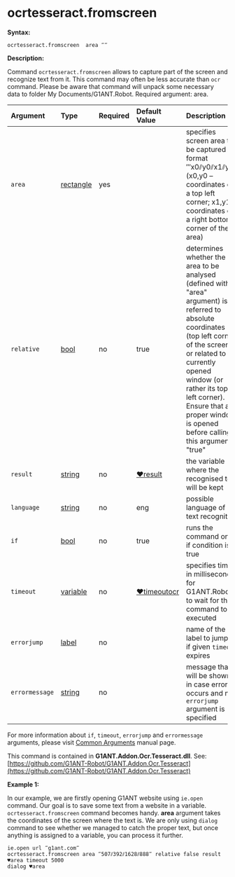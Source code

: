 # ocrtesseract.fromscreen

**Syntax:**

```text
ocrtesseract.fromscreen  area ‴‴
```

**Description:**

Command `ocrtesseract.fromscreen` allows to capture part of the screen and recognize text from it. This command may often be less accurate than `ocr` command. Please be aware that command will unpack some necessary data to folder My Documents/G1ANT.Robot. Required argument: area.

| Argument | Type | Required | Default Value | Description |
| :--- | :--- | :--- | :--- | :--- |
| `area` | [rectangle](https://github.com/G1ANT-Robot/G1ANT.Manual/blob/master/G1ANT-Language/Structures/rectangle.md) | yes |  | specifies screen area to be captured in format ‴x0⫽y0⫽x1⫽y1‴ \(x0,y0 – coordinates of a top left corner; x1,y1 – coordinates of a right bottom corner of the area\) |
| `relative` | [bool](https://github.com/G1ANT-Robot/G1ANT.Manual/blob/master/G1ANT-Language/Structures/bool.md) | no | true | determines whether the area to be analysed \(defined with "area" argument\) is referred to absolute coordinates \(top left corner of the screen\) or related to the currently opened window \(or rather its top left corner\). Ensure that a proper window is opened before calling this argument "true" |
| `result` | [string](https://github.com/G1ANT-Robot/G1ANT.Manual/blob/master/G1ANT-Language/Structures/string.md) | no | [♥result](https://github.com/G1ANT-Robot/G1ANT.Manual/blob/master/G1ANT-Language/Common-Arguments.md) | the variable where the recognised text will be kept |
| `language` | [string](https://github.com/G1ANT-Robot/G1ANT.Manual/blob/master/G1ANT-Language/Structures/string.md) | no | eng | possible language of text recognition |
| `if` | [bool](https://github.com/G1ANT-Robot/G1ANT.Manual/blob/master/G1ANT-Language/Structures/bool.md) | no | true | runs the command only if condition is true |
| `timeout` | [variable](https://github.com/G1ANT-Robot/G1ANT.Manual/blob/master/G1ANT-Language/Special-Characters/variable.md) | no | [♥timeoutocr](https://github.com/G1ANT-Robot/G1ANT.Manual/blob/master/G1ANT-Language/Variables/Special-Variables.md) | specifies time in milliseconds for G1ANT.Robot to wait for the command to be executed |
| `errorjump` | [label](https://github.com/G1ANT-Robot/G1ANT.Manual/blob/master/G1ANT-Language/Structures/label.md) | no |  | name of the label to jump to if given `timeout` expires |
| `errormessage` | [string](https://github.com/G1ANT-Robot/G1ANT.Manual/blob/master/G1ANT-Language/Structures/string.md) | no |  | message that will be shown in case error occurs and no `errorjump` argument is specified |

For more information about `if`, `timeout`, `errorjump` and `errormessage` arguments, please visit [Common Arguments](https://github.com/G1ANT-Robot/G1ANT.Manual/blob/master/G1ANT-Language/Common-Arguments.md) manual page.

This command is contained in **G1ANT.Addon.Ocr.Tesseract.dll**. See: [https://github.com/G1ANT-Robot/G1ANT.Addon.Ocr.Tesseract](https://github.com/G1ANT-Robot/G1ANT.Addon.Ocr.Tesseract)

**Example 1:**

In our example, we are firstly opening G1ANT website using `ie.open` command. Our goal is to save some text from a website in a variable. `ocrtesseract.fromscreen` command becomes handy. **area** argument takes the coordinates of the screen where the text is. We are only using `dialog` command to see whether we managed to catch the proper text, but once anything is assigned to a variable, you can process it further.

```text
ie.open url ‴g1ant.com‴
ocrtesseract.fromscreen area ‴507⫽392⫽1628⫽888‴ relative false result ♥area timeout 5000
dialog ♥area
```


